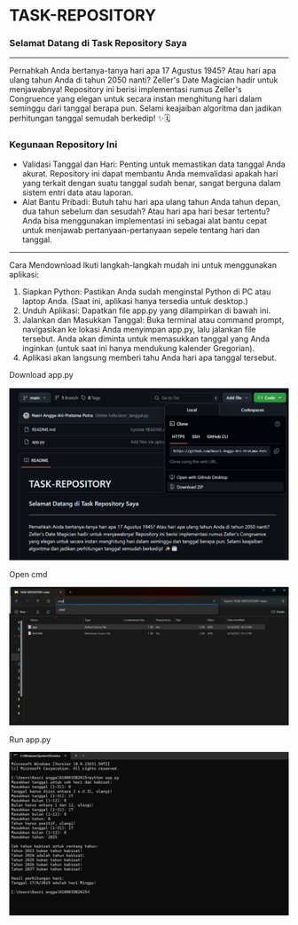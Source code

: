 # TASK-REPOSITORY

### Selamat Datang di Task Repository Saya

---

Pernahkah Anda bertanya-tanya hari apa 17 Agustus 1945? Atau hari apa ulang tahun Anda di tahun 2050 nanti? Zeller's Date Magician hadir untuk menjawabnya! Repository ini berisi implementasi rumus Zeller's Congruence yang elegan untuk secara instan menghitung hari dalam seminggu dari tanggal berapa pun. Selami keajaiban algoritma dan jadikan perhitungan tanggal semudah berkedip! ✨🗓️

### Kegunaan Repository Ini

- Validasi Tanggal dan Hari: Penting untuk memastikan data tanggal Anda akurat. Repository ini dapat membantu Anda memvalidasi apakah hari yang terkait dengan suatu tanggal sudah benar, sangat berguna dalam sistem entri data atau laporan.
- Alat Bantu Pribadi: Butuh tahu hari apa ulang tahun Anda tahun depan, dua tahun sebelum dan sesudah? Atau hari apa hari besar tertentu? Anda bisa menggunakan implementasi ini sebagai alat bantu cepat untuk menjawab pertanyaan-pertanyaan sepele tentang hari dan tanggal.

---

Cara Mendownload 
Ikuti langkah-langkah mudah ini untuk menggunakan aplikasi:

1. Siapkan Python: Pastikan Anda sudah menginstal Python di PC atau laptop Anda. (Saat ini, aplikasi hanya tersedia untuk desktop.)
2. Unduh Aplikasi: Dapatkan file app.py yang dilampirkan di bawah ini.
3. Jalankan dan Masukkan Tanggal: Buka terminal atau command prompt, navigasikan ke lokasi Anda menyimpan app.py, lalu jalankan file tersebut. Anda akan diminta untuk memasukkan tanggal yang Anda inginkan (untuk saat ini hanya mendukung kalender Gregorian).
4. Aplikasi akan langsung memberi tahu Anda hari apa tanggal tersebut.

Download app.py

![image](https://github.com/Nasri-Angga-Ari-Pratama-Putra/TASK-REPOSITORY/blob/main/Download%20app.py.png)

Open cmd

![image](https://github.com/Nasri-Angga-Ari-Pratama-Putra/TASK-REPOSITORY/blob/main/open%20cmd.png)

Run app.py

![image](https://github.com/Nasri-Angga-Ari-Pratama-Putra/TASK-REPOSITORY/blob/main/run%20app.py.png)


